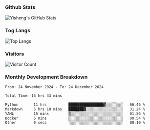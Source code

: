 ### Github Stats
![Yisheng's GitHub Stats](https://github-readme-stats-9qabuvhk1-gongyisheng.vercel.app/api?username=gongyisheng&count_private=true&show_icons=true)
### Tog Langs
![Top Langs](https://github-readme-stats-9qabuvhk1-gongyisheng.vercel.app/api/top-langs/?username=gongyisheng&layout=compact)
### Visitors
![Visitor Count](https://profile-counter.glitch.me/gongyisheng/count.svg)
### Monthly Development Breakdown
<!--START_SECTION:waka-->

```txt
From: 24 November 2024 - To: 24 December 2024

Total Time: 16 hrs 33 mins

Python       11 hrs          ████████████████▓░░░░░░░░   66.46 %
Markdown     5 hrs 10 mins   ███████▓░░░░░░░░░░░░░░░░░   31.24 %
YAML         15 mins         ▒░░░░░░░░░░░░░░░░░░░░░░░░   01.56 %
Docker       5 mins          ░░░░░░░░░░░░░░░░░░░░░░░░░   00.54 %
Other        0 secs          ░░░░░░░░░░░░░░░░░░░░░░░░░   00.10 %
```

<!--END_SECTION:waka-->
